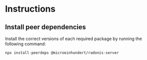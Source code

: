 # Instructions

## Install peer dependencies

Install the correct versions of each required package by running the following command:

```console
npx install-peerdeps @microeinhundert/radonis-server
```
